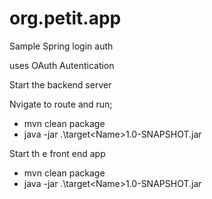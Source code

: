 # org.petit.app
Sample Spring login auth

uses OAuth Autentication

Start the backend server

Nvigate to route and run;

- mvn clean package
- java -jar .\target\<Name>1.0-SNAPSHOT.jar

Start th e front end app

- mvn clean package
- java -jar .\target\<Name>1.0-SNAPSHOT.jar
